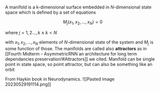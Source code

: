 A manifold is a k-dimensional surface embedded in $N$-dimensional state space which is defined by a set of equations

$$
M_j(x_1,x_2,...,x_N) = 0
$$

where $j = 1,2...,k \wedge k \lt N$

with $x_1,x_2,...,x_N$ elements of $N$-dimensional state of the system and $M_j$ is some function of those. The manifolds are called also **attractors** as in [[Fourth Midterm - AsymmetricRNN an architecture for long term dependancies preservation!#Attractors]] we cited. Manifold can be single point in state space, so point attractor, but can also be something like an orbit

From Haykin book in Neurodynamics.
![[Pasted image 20230529191114.png]]
